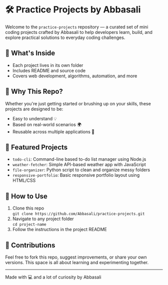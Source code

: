 # 🛠️ Practice Projects by Abbasali

Welcome to the `practice-projects` repository — a curated set of mini coding projects crafted by Abbasali to help developers learn, build, and explore practical solutions to everyday coding challenges.

## 📂 What's Inside
- Each project lives in its own folder
- Includes README and source code
- Covers web development, algorithms, automation, and more

## 🧠 Why This Repo?
Whether you're just getting started or brushing up on your skills, these projects are designed to be:
- Easy to understand 💡
- Based on real-world scenarios 🌍
- Reusable across multiple applications 🔁

## 🚀 Featured Projects
- `todo-cli`: Command-line based to-do list manager using Node.js
- `weather-fetcher`: Simple API-based weather app with JavaScript
- `file-organizer`: Python script to clean and organize messy folders
- `responsive-portfolio`: Basic responsive portfolio layout using HTML/CSS

## 📌 How to Use
1. Clone this repo  
   `git clone https://github.com/Abbasali/practice-projects.git`
2. Navigate to any project folder  
   `cd project-name`
3. Follow the instructions in the project README

## 🙌 Contributions
Feel free to fork this repo, suggest improvements, or share your own versions. This space is all about learning and experimenting together.

---

Made with 💻 and a lot of curiosity by Abbasali
